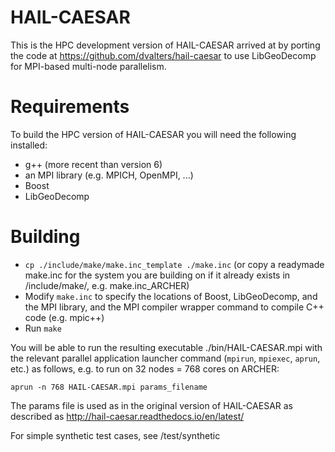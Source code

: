 # HAIL-CAESAR

This is the HPC development version of HAIL-CAESAR arrived at by porting the code at https://github.com/dvalters/hail-caesar to use LibGeoDecomp for MPI-based multi-node parallelism.

# Requirements

To build the HPC version of HAIL-CAESAR you will need the following installed:

- g++ (more recent than version 6)
- an MPI library (e.g. MPICH, OpenMPI, ...)
- Boost
- LibGeoDecomp


# Building

- ```cp ./include/make/make.inc_template ./make.inc```  (or copy a readymade make.inc for the system you are building on if it already exists in /include/make/, e.g. make.inc_ARCHER)
- Modify ```make.inc``` to specify the locations of Boost, LibGeoDecomp, and the MPI library, and the MPI compiler wrapper command to compile C++ code (e.g. mpic++)
- Run ```make```

You will be able to run the resulting executable ./bin/HAIL-CAESAR.mpi with the relevant parallel application launcher command (`mpirun`, `mpiexec`, `aprun`, etc.) as follows, e.g. to run on 32 nodes = 768 cores on ARCHER: 

```aprun -n 768 HAIL-CAESAR.mpi params_filename```

The params file is used as in the original version of HAIL-CAESAR as described as http://hail-caesar.readthedocs.io/en/latest/

For simple synthetic test cases, see /test/synthetic
